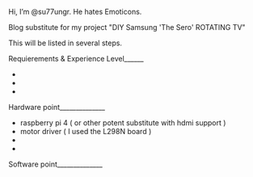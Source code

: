 Hi, I’m @su77ungr. He hates Emoticons.

Blog substitute for my project "DIY Samsung 'The Sero' ROTATING TV" 

This will be listed in several steps. 

Requierements & Experience Level______

-
-
-

Hardware point______________

- raspberry pi 4 ( or other potent substitute with hdmi support ) 
- motor driver ( I used the L298N board ) 
-
-

Software point______________


<!---
su77ungr/su77ungr is a special repository because its `README.md` (this file) appears on your GitHub profile.
You can click the Preview link to take a look at your changes.
--->
